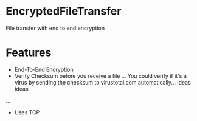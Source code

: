 # EncryptedFileTransfer
File transfer with end to end encryption

# Features
- End-To-End Encryption
- Verify Checksum before you receive a file 
...
You could verify if it's a virus by sending the checksum to virustotal.com automatically... ideas ideas

...
- Uses TCP
